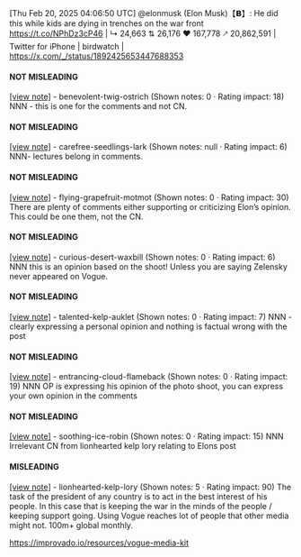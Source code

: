 [Thu Feb 20, 2025 04:06:50 UTC] @elonmusk (Elon Musk)【𝗕】: He did this while kids are dying in trenches on the war front https://t.co/NPhDz3cP46 | ↳ 24,663 ⇅ 26,176 ♥ 167,778 🡕 20,862,591 | Twitter for iPhone | birdwatch | https://x.com/_/status/1892425653447688353

#### NOT MISLEADING

[[view note]](https://x.com/i/birdwatch/n/1892540928742604914) - benevolent-twig-ostrich (Shown notes: 0 · Rating impact: 18)
NNN - this is one for the comments and not CN.

#### NOT MISLEADING

[[view note]](https://x.com/i/birdwatch/n/1892478837285671188) - carefree-seedlings-lark (Shown notes: null · Rating impact: 6)
NNN- lectures belong in comments.

#### NOT MISLEADING

[[view note]](https://x.com/i/birdwatch/n/1892449164815982977) - flying-grapefruit-motmot (Shown notes: 0 · Rating impact: 30)
There are plenty of comments either supporting or criticizing Elon’s opinion. This could be one them, not the CN.

#### NOT MISLEADING

[[view note]](https://x.com/i/birdwatch/n/1892447953538646023) - curious-desert-waxbill (Shown notes: 0 · Rating impact: 6)
NNN this is an opinion based on the shoot! Unless you are saying Zelensky never appeared on Vogue.

#### NOT MISLEADING

[[view note]](https://x.com/i/birdwatch/n/1892439839817048542) - talented-kelp-auklet (Shown notes: 0 · Rating impact: 7)
NNN - clearly expressing a personal opinion and nothing is factual wrong with the post

#### NOT MISLEADING

[[view note]](https://x.com/i/birdwatch/n/1892439674813059239) - entrancing-cloud-flameback (Shown notes: 0 · Rating impact: 19)
NNN OP is expressing his opinion of the photo shoot, you can express your own opinion in the comments

#### NOT MISLEADING

[[view note]](https://x.com/i/birdwatch/n/1892439446383186039) - soothing-ice-robin (Shown notes: 0 · Rating impact: 15)
NNN Irrelevant CN from lionhearted kelp lory relating to Elons post

#### MISLEADING

[[view note]](https://x.com/i/birdwatch/n/1892437501131768262) - lionhearted-kelp-lory (Shown notes: 5 · Rating impact: 90)
The task of the president of any country is to act in the best interest of his people. In this case that is keeping the war in the minds of the people / keeping support going. Using Vogue reaches lot of people that other media might not. 100m+ global monthly. 

https://improvado.io/resources/vogue-media-kit
